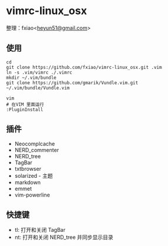 vimrc-linux_osx
===============

整理：fxiao\<heyun51@gmail.com\>

使用
----
    
    cd
    git clone https://github.com/fxiao/vimrc-linux_osx.git .vim
    ln -s .vim/vimrc ./.vimrc
    mkdir ~/.vim/bundle
    git clone https://github.com/gmarik/Vundle.vim.git ~/.vim/bundle/Vundle.vim
    
    vim
    # 在VIM 里面运行
    :PluginInstall

插件
----
* Neocomplcache
* NERD_commenter
* NERD_tree
* TagBar
* txtbrowser
* solarized - 主题
* markdown
* emmet
* vim-powerline

快捷键
-----

* tl: 打开和关闭 TagBar
* nt: 打开和关闭 NERD_tree 并同步显示目录
